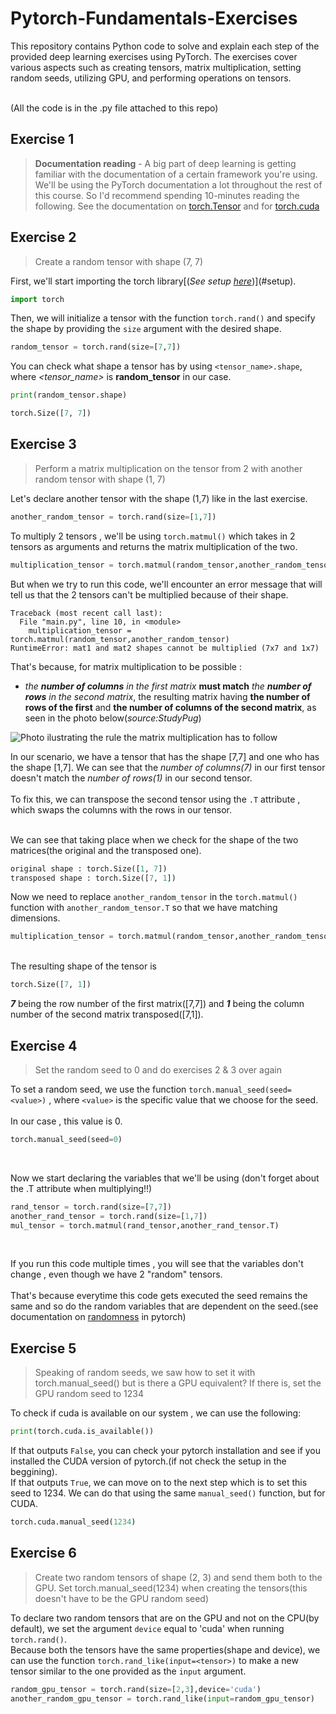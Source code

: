 # Pytorch-Fundamentals-Exercises

This repository contains Python code to solve and explain each step of the provided deep learning exercises using PyTorch. The exercises cover various aspects such as creating tensors, matrix multiplication, setting random seeds, utilizing GPU, and performing operations on tensors.

<br>
(All the code is in the .py file attached to this repo)

## Exercise 1
> **Documentation reading** - A big part of deep learning is getting familiar with the documentation of a certain framework you're using. We'll be using the PyTorch documentation a lot throughout the rest of this course. So I'd recommend spending 10-minutes reading the following. See the documentation on [torch.Tensor](https://pytorch.org/docs/stable/tensors.html#torch-tensor) and for [torch.cuda](https://pytorch.org/docs/master/notes/cuda.html#cuda-semantics)

## Exercise 2
> Create a random tensor with shape (7, 7)

First, we'll start importing the torch library[(_See setup [here](https://pytorch.org/get-started/locally/)_)](#setup).
```python 
import torch
```
Then, we will initialize a tensor with the function `torch.rand()` and specify the shape by providing the `size` argument with the desired shape.

```python
random_tensor = torch.rand(size=[7,7])
```

You can check what shape a tensor has by using `<tensor_name>.shape`, where _<tensor_name>_ is **random_tensor** in our case.

```python
print(random_tensor.shape)
```
```python
torch.Size([7, 7])
```


## Exercise 3
> Perform a matrix multiplication on the tensor from 2 with another random tensor with shape (1, 7)

Let's declare another tensor with the shape (1,7) like in the last exercise.

```python
another_random_tensor = torch.rand(size=[1,7])
```

To multiply 2 tensors , we'll be using `torch.matmul()` which takes in 2 tensors as arguments and returns the matrix multiplication of the two.

```python
multiplication_tensor = torch.matmul(random_tensor,another_random_tensor)
```
But when we try to run this code, we'll encounter an error message that will tell us that the 2 tensors can't be multiplied because of their shape.
```
Traceback (most recent call last):
  File "main.py", line 10, in <module>
    multiplication_tensor = torch.matmul(random_tensor,another_random_tensor)
RuntimeError: mat1 and mat2 shapes cannot be multiplied (7x7 and 1x7)
```

That's because, for matrix multiplication to be possible :
+ _the **number of columns** in the first matrix_ **must match** _the **number of rows** in the second matrix_, the resulting matrix having **the number of rows of the first** and **the number of columns of the second matrix**, as seen in the photo below(_source:StudyPug_)

![Photo ilustrating the rule the matrix multiplication has to follow](https://dmn92m25mtw4z.cloudfront.net/img_set/la-1-4-x-1-article/v1/la-1-4-x-1-article-878w.png)

In our scenario, we have a tensor that has the shape [7,7] and one who has the shape [1,7]. We can see that the _number of columns(7)_ in our first tensor doesn't match the _number of rows(1)_ in our second tensor.<br><br>
To fix this, we can transpose the second tensor using the `.T` attribute , which swaps the columns with the rows in our tensor.<br><br>

We can see that taking place when we check for the shape of the two matrices(the original and the transposed one).

```python
original shape : torch.Size([1, 7])
transposed shape : torch.Size([7, 1])
```

Now we need to replace `another_random_tensor` in the `torch.matmul()` function with `another_random_tensor.T` so that we have matching dimensions.

```python
multiplication_tensor = torch.matmul(random_tensor,another_random_tensor)
```

<br> The resulting shape of the tensor is
```python
torch.Size([7, 1])
```
***7*** being the row number of the first matrix([7,7]) and ***1*** being the column number of the second matrix transposed([7,1]).

## Exercise 4
> Set the random seed to 0 and do exercises 2 & 3 over again

To set a random seed, we use the function `torch.manual_seed(seed=<value>)` , where `<value>` is the specific value that we choose for the seed.
<br><br>
In our case , this value is 0.

```python
torch.manual_seed(seed=0)
```
<br>

Now we start declaring the variables that we'll be using (don't forget about the .T attribute when multiplying!!)

```python
rand_tensor = torch.rand(size=[7,7])
another_rand_tensor = torch.rand(size=[1,7])
mul_tensor = torch.matmul(rand_tensor,another_rand_tensor.T)
```
<br>

If you run this code multiple times , you will see that the variables don't change , even though we have 2 "random" tensors.
<br><br>
That's because everytime this code gets executed the seed remains the same and so do the random variables that are dependent on the seed.(see documentation on [randomness](https://pytorch.org/docs/stable/notes/randomness.html) in pytorch)

## Exercise 5
> Speaking of random seeds, we saw how to set it with torch.manual_seed() but is there a GPU equivalent? If there is, set the GPU random seed to 1234

To check if cuda is available on our system , we can use the following:

```python
print(torch.cuda.is_available())
```
If that outputs `False`, you can check your pytorch installation and see if you installed the CUDA version of pytorch.(if not check the setup in the beggining).
<br>
If that outputs `True`, we can move on to the next step which is to set this seed to 1234. We can do that using the same `manual_seed()` function, but for CUDA.
```python
torch.cuda.manual_seed(1234)
```
## Exercise 6
> Create two random tensors of shape (2, 3) and send them both to the GPU. Set torch.manual_seed(1234) when creating the tensors(this doesn't have to be the GPU random seed)

To declare two random tensors that are on the GPU and not on the CPU(by default), we set the argument `device` equal to 'cuda' when running `torch.rand()`.
<br>
Because both the tensors have the same properties(shape and device), we can use the function `torch.rand_like(input=<tensor>)` to make a new tensor similar to the one provided as the `input` argument.

```python
random_gpu_tensor = torch.rand(size=[2,3],device='cuda')
another_random_gpu_tensor = torch.rand_like(input=random_gpu_tensor)
```





